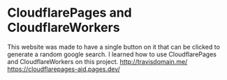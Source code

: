 # CloudflarePages and CloudflareWorkers
This website was made to have a single button on it that can be clicked to generate a random google search.
I learned how to use CloudflarePages and CloudflareWorkers on this project.
http://travisdomain.me/
https://cloudflarepages-aid.pages.dev/
